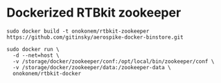 ﻿Dockerized RTBkit zookeeper
======

    sudo docker build -t onokonem/rtbkit-zookeeper https://github.com/gitinsky/aerospike-docker-binstore.git
    
    sudo docker run \
      -d --net=host \
      -v /storage/docker/zookeeper/conf:/opt/local/bin/zookeeper/conf \
      -v /storage/docker/zookeeper/data:/zookeeper-data \
      onokonem/rtbkit-docker